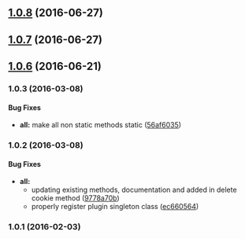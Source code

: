 <a name="1.0.8"></a>
## [1.0.8](https://github.com/Vheissu/aurelia-cookie/compare/1.0.7...v1.0.8) (2016-06-27)



<a name="1.0.7"></a>
## [1.0.7](https://github.com/Vheissu/aurelia-cookie/compare/1.0.6...v1.0.7) (2016-06-27)



<a name="1.0.6"></a>
## [1.0.6](https://github.com/Vheissu/aurelia-cookie/compare/1.0.5...v1.0.6) (2016-06-21)



### 1.0.3 (2016-03-08)


#### Bug Fixes

* **all:** make all non static methods static ([56af6035](git+https://github.com/Vheissu/aurelia-cookie.git/commit/56af6035055f6439ff3705fbdc2143011a77ffb6))


### 1.0.2 (2016-03-08)


#### Bug Fixes

* **all:**
  * updating existing methods, documentation and added in delete cookie method ([9778a70b](git+https://github.com/Vheissu/aurelia-cookie.git/commit/9778a70b3eec2bb3d8428fbcffe40ad6f749ea8b))
  * properly register plugin singleton class ([ec660564](git+https://github.com/Vheissu/aurelia-cookie.git/commit/ec660564f8514448bc36ef8580671087ae1d6ddb))


### 1.0.1 (2016-02-03)

